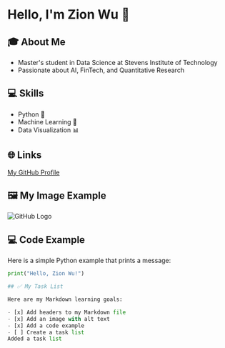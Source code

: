 # Hello, I'm Zion Wu 👋

## 🎓 About Me
- Master's student in Data Science at Stevens Institute of Technology
- Passionate about AI, FinTech, and Quantitative Research

## 💻 Skills
- Python 🐍
- Machine Learning 🤖
- Data Visualization 📊

## 🌐 Links
[My GitHub Profile](https://github.com/Z1onWu)
## 🖼️ My Image Example
![GitHub Logo](https://github.githubassets.com/images/modules/logos_page/GitHub-Mark.png)
## 💻 Code Example

Here is a simple Python example that prints a message:

```python
print("Hello, Zion Wu!")

## ✅ My Task List

Here are my Markdown learning goals:

- [x] Add headers to my Markdown file  
- [x] Add an image with alt text  
- [x] Add a code example  
- [ ] Create a task list  
Added a task list





